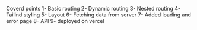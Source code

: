 Coverd points
1- Basic routing
2- Dynamic routing
3- Nested routing
4- Tailind styling
5- Layout
6- Fetching data from server
7- Added loading and error page
8- API
9- deployed on vercel